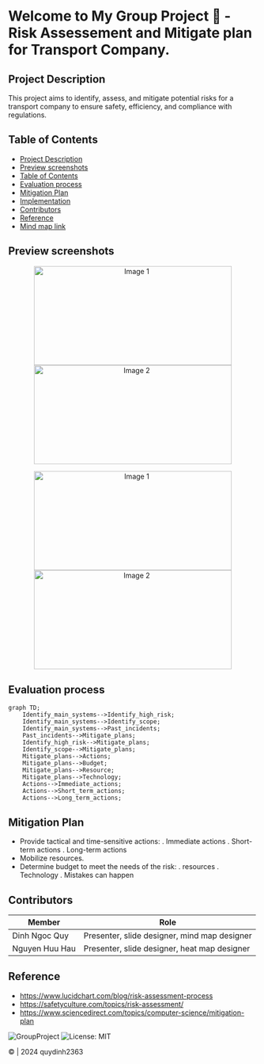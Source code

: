 # Welcome to My Group Project 👋 - Risk Assessement and Mitigate plan for Transport Company.

## Project Description
This project aims to identify, assess, and mitigate potential risks for a transport company to ensure safety, efficiency, and compliance with regulations.

## Table of Contents
- [Project Description](#project-description)
- [Preview screenshots](#preview-screenshots)
- [Table of Contents](#table-of-contents)
- [Evaluation process](#evaluation-process)
- [Mitigation Plan](#mitigation-plan)
- [Implementation](#implementation)
- [Contributors](#contributors)
- [Reference](#reference)
- <a href="https://mm.tt/app/map/3353712700?t=0tkkqx3GAU">Mind map link</a>

## Preview screenshots
<p align="center">
  <img src="https://github.com/quydinh2363/risk_assessment_and_mitigate_plan_for_transport_company/blob/main/images/image1.png" alt="Image 1" width="400" height="200" />
  <img src="https://github.com/quydinh2363/risk_assessment_and_mitigate_plan_for_transport_company/blob/main/images/image2.png" alt="Image 2" width="400" height="200" />
</p>
<p align="center">
  <img src="https://github.com/quydinh2363/risk_assessment_and_mitigate_plan_for_transport_company/blob/main/HEATMAP.png" alt="Image 1" width="400" height="200" />
  <img src="https://github.com/quydinh2363/risk_assessment_and_mitigate_plan_for_transport_company/blob/main/MINDMAP%20OVERVIEW.png" alt="Image 2" width="400" height="200" />
</p>

## Evaluation process 
```mermaid
graph TD;
    Identify_main_systems-->Identify_high_risk;
    Identify_main_systems-->Identify_scope;
    Identify_main_systems-->Past_incidents;
    Past_incidents-->Mitigate_plans;
    Identify_high_risk-->Mitigate_plans;
    Identify_scope-->Mitigate_plans;
    Mitigate_plans-->Actions;
    Mitigate_plans-->Budget;
    Mitigate_plans-->Resource;
    Mitigate_plans-->Technology;
    Actions-->Immediate_actions;
    Actions-->Short_term_actions;
    Actions-->Long_term_actions;

```
## Mitigation Plan
- Provide tactical and time-sensitive actions:
  . Immediate actions
  . Short-term actions
  . Long-term actions
- Mobilize resources.
- Determine budget to meet the needs of the risk:
  . resources
  . Technology
  . Mistakes can happen
  
## Contributors
| Member                  |Role                                |
|-------------------------|------------------------------------|
| Dinh Ngoc Quy | Presenter, slide designer, mind map designer |
| Nguyen Huu Hau | Presenter, slide designer, heat map designer |

## Reference
- https://www.lucidchart.com/blog/risk-assessment-process
- https://safetyculture.com/topics/risk-assessment/
- https://www.sciencedirect.com/topics/computer-science/mitigation-plan

![GroupProject](https://img.shields.io/badge/version-1.0-blue.svg)
![License: MIT](https://img.shields.io/badge/License-MIT-yellow.svg)

© | 2024 quydinh2363
  








